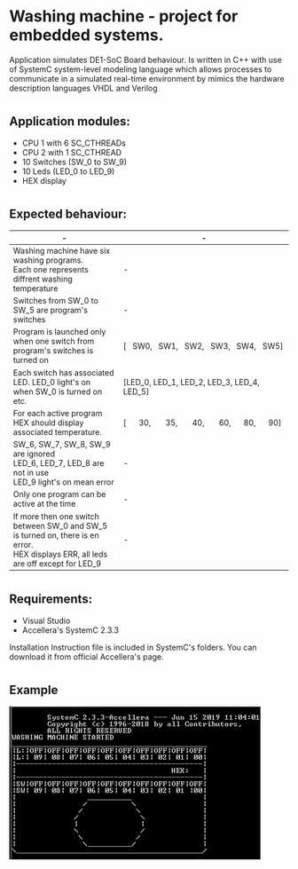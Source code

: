 # Washing machine - project for embedded systems.

Application simulates DE1-SoC Board behaviour.
Is written in C++ with use of SystemC system-level modeling language which allows processes to communicate in a simulated real-time environment by mimics the hardware description languages VHDL and Verilog
#
## Application modules:
- CPU 1 with 6 SC_CTHREADs
- CPU 2 with 1 SC_CTHREAD
- 10 Switches (SW_0 to SW_9)
- 10 Leds (LED_0 to LED_9)
- HEX display
#	  
## Expected behaviour: 

| - | - |
|---|---|
| Washing machine have six washing programs. <br/>Each one represents diffrent washing temperature | - |
| Switches from SW_0 to SW_5 are program's switches | - |
| Program is launched only when one switch from <br/>program's switches is turned on  | [&nbsp;&nbsp;&nbsp;SW0,&nbsp;&nbsp;&nbsp;SW1,&nbsp;&nbsp;&nbsp;SW2,&nbsp;&nbsp;&nbsp;SW3,&nbsp;&nbsp;&nbsp;SW4,&nbsp;&nbsp;&nbsp;SW5] |
| Each switch has associated LED. LED_0 light's on<br/>when SW_0 is turned on etc.  | [LED_0, LED_1, LED_2, LED_3, LED_4, LED_5] |
| For each active program HEX should display<br/>associated temperature.      | [&nbsp;&nbsp;&nbsp;&nbsp;&nbsp;&nbsp;30,&nbsp;&nbsp;&nbsp;&nbsp;&nbsp;&nbsp;&nbsp;35,&nbsp;&nbsp;&nbsp;&nbsp;&nbsp;&nbsp;&nbsp;40,&nbsp;&nbsp;&nbsp;&nbsp;&nbsp;&nbsp;&nbsp;60,&nbsp;&nbsp;&nbsp;&nbsp;&nbsp;&nbsp;80,&nbsp;&nbsp;&nbsp;&nbsp;&nbsp;&nbsp;90] |
| SW_6, SW_7, SW_8, SW_9 are ignored<br/>LED_6, LED_7, LED_8 are not in use<br/>LED_9 light's on mean error | - |
| Only one program can be active at the time | - |
|  If more then one switch between SW_0 and SW_5<br/>is turned on, there is en error.<br/> HEX displays ERR, all leds are off except for LED_9 | - |
#
## Requirements: 
- Visual Studio 
- Accellera's SystemC 2.3.3

Installation 
Instruction file is included in SystemC's folders. You can download it from official Accellera's page.

#
## Example

![Home page](https://github.com/arekss16/WashingMachineSystemC/blob/master/readme_files/WASHER.gif?raw=true)


